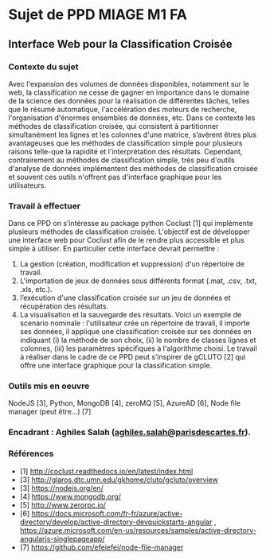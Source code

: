 # Sujet de PPD MIAGE M1 FA
## Interface Web pour la Classification Croisée
### Contexte du sujet
Avec l'expansion des volumes de données disponibles, notamment sur le web, la classification ne cesse de
gagner en importance dans le domaine de la science des données pour la réalisation de différentes tâches,
telles que le résumé automatique, l'accélération des moteurs de recherche, l'organisation d'énormes
ensembles de données, etc. Dans ce contexte les méthodes de classification croisée, qui consistent à
partitionner simultanément les lignes et les colonnes d'une matrice, s’avèrent êtres plus avantageuses que les
méthodes de classification simple pour plusieurs raisons telle-que la rapidité et l'interprétation des résultats.
Cependant, contrairement au méthodes de classification simple, très peu d'outils d'analyse de données
implémentent des méthodes de classification croisée et souvent ces outils n'offrent pas d'interface graphique
pour les utilisateurs.
### Travail à effectuer
Dans ce PPD on s’intéresse au package python Coclust [1] qui implémente plusieurs méthodes de
classification croisée. L'objectif est de développer une interface web pour Coclust afin de le rendre plus
accessible et plus simple à utiliser. En particulier cette interface devrait permettre :
1. La gestion (création, modification et suppression) d'un répertoire de travail.
2. L'importation de jeux de données sous différents format (.mat, .csv, .txt, .xls, etc.).
3. l’exécution d'une classification croisée sur un jeu de données et récupération des résultats.
4. La visualisation et la sauvegarde des résultats.
Voici un exemple de scenario nominale : l'utilisateur crée un répertoire de travail, il importe ses données, il
applique une classification croisée sur ses données en indiquant (i) la méthode de son choix, (ii) le nombre de
classes lignes et colonnes, (iii) les paramètres spécifiques à l'algorithme choisi.
Le travail à réaliser dans le cadre de ce PPD peut s’inspirer de gCLUTO [2] qui offre une interface graphique
pour la classification simple.
### Outils mis en oeuvre
NodeJS [3], Python, MongoDB [4], zeroMQ [5], AzureAD [6], Node file manager (peut être...) [7]  
### Encadrant : Aghiles Salah (aghiles.salah@parisdescartes.fr).
### Références
+ [1] http://coclust.readthedocs.io/en/latest/index.html
+ [3] http://glaros.dtc.umn.edu/gkhome/cluto/gcluto/overview
+ [3] https://nodejs.org/en/
+ [4] https://www.mongodb.org/
+ [5] http://www.zerorpc.io/ 
+ [6] https://docs.microsoft.com/fr-fr/azure/active-directory/develop/active-directory-devquickstarts-angular , https://azure.microsoft.com/en-us/resources/samples/active-directory-angularjs-singlepageapp/
+ [7] https://github.com/efeiefei/node-file-manager

